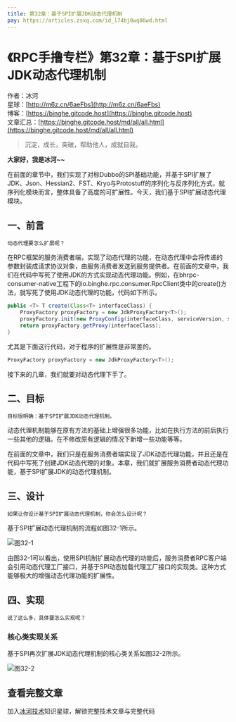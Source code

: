 ```yaml
---
title: 第32章：基于SPI扩展JDK动态代理机制
pay: https://articles.zsxq.com/id_l74bj0wq86wd.html
---
```


# 《RPC手撸专栏》第32章：基于SPI扩展JDK动态代理机制

作者：冰河
<br/>星球：[http://m6z.cn/6aeFbs](http://m6z.cn/6aeFbs)
<br/>博客：[https://binghe.gitcode.host](https://binghe.gitcode.host)
<br/>文章汇总：[https://binghe.gitcode.host/md/all/all.html](https://binghe.gitcode.host/md/all/all.html)

> 沉淀，成长，突破，帮助他人，成就自我。

**大家好，我是冰河~~**

在前面的章节中，我们实现了对标Dubbo的SPI基础功能，并基于SPI扩展了JDK、Json、Hessian2、FST、Kryo与Protostuff的序列化与反序列化方式，就序列化模块而言，整体具备了高度的可扩展性。今天，我们基于SPI扩展动态代理模块。

## 一、前言

`动态代理要怎么扩展呢？`

在RPC框架的服务消费者端，实现了动态代理的功能，在动态代理中会将传递的参数封装成请求协议对象，由服务消费者发送到服务提供者。在前面的文章中，我们在代码中写死了使用JDK的方式实现动态代理功能。例如，在bhrpc-consumer-native工程下的io.binghe.rpc.consumer.RpcClient类中的create()方法，就写死了使用JDK动态代理的功能，代码如下所示。

```java
public <T> T create(Class<T> interfaceClass) {
    ProxyFactory proxyFactory = new JdkProxyFactory<T>();
    proxyFactory.init(new ProxyConfig(interfaceClass, serviceVersion, serviceGroup, serializationType, timeout, registryService, RpcConsumer.getInstance(), async, oneway));
    return proxyFactory.getProxy(interfaceClass);
}
```

尤其是下面这行代码，对于程序的扩展性是非常差的。

```java
ProxyFactory proxyFactory = new JdkProxyFactory<T>();
```

接下来的几章，我们就要对动态代理下手了。

## 二、目标

`目标很明确：基于SPI扩展JDK动态代理机制。`

动态代理机制能够在原有方法的基础上增强很多功能，比如在执行方法的前后执行一些其他的逻辑。在不修改原有逻辑的情况下新增一些功能等等。

在前面的文章中，我们只是在服务消费者端实现了JDK动态代理功能，并且还是在代码中写死了创建JDK动态代理的对象。本章，我们就扩展服务消费者动态代理功能，基于SPI扩展JDK的动态代理机制。

## 三、设计

`如果让你设计基于SPI扩展动态代理机制，你会怎么设计呢？`

基于SPI扩展动态代理机制的流程如图32-1所示。

![图32-1](https://binghe.gitcode.host/assets/images/middleware/rpc/rpc-2022-11-07-001.png)

由图32-1可以看出，使用SPI机制扩展动态代理的功能后，服务消费者RPC客户端会引用动态代理工厂接口，并基于SPI动态加载代理工厂接口的实现类。这种方式能够极大的增强动态代理功能的扩展性。

## 四、实现

`说了这么多，具体要怎么实现呢？`

### 核心类实现关系

基于SPI再次扩展JDK动态代理机制的核心类关系如图32-2所示。

![图32-2](https://binghe.gitcode.host/assets/images/middleware/rpc/rpc-2022-11-07-002.png)

## 查看完整文章

加入[冰河技术](http://m6z.cn/6aeFbs)知识星球，解锁完整技术文章与完整代码